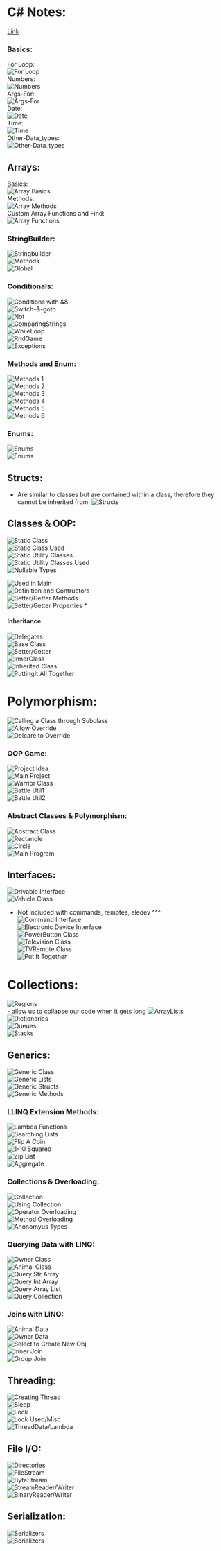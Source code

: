 # C# Notes:       
[Link](https://www.youtube.com/playlist?list=PLGLfVvz_LVvRX6xK1oi0reKci6ignjdSa)       
### Basics:       
For Loop:       
![For Loop](../assets/for.png)            
Numbers:       
![Numbers](../assets/nums.png)     
Args-For:       
![Args-For](../assets/for.png)     
Date:       
![Date](../assets/date.png)     
Time:       
![Time](../assets/time.png)     
Other-Data_types:       
![Other-Data_types](../assets/otherdata.png)     

## Arrays:       
Basics:       
![Array Basics](../assets/arrBasics.png)       
Methods:       
![Array Methods](../assets/arrMethods.png)       
Custom Array Functions and Find:       
![Array Functions](../assets/arrCustFunc.png)       

### StringBuilder:       
![Stringbuilder](../assets/strbuilder.png)      
![Methods](../assets/strbuilder2.png)      
![Global](../assets/global.png)      

### Conditionals:       
![Conditions with &&](../assets/condand.png)       
![Switch-&-goto](../assets/switchgo.png)       
![Not](../assets/not.png)       
![ComparingStrings](../assets/compstr.png)       
![WhileLoop](../assets/while.png)       
![RndGame](../assets/rndgame.png)       
![Exceptions](../assets/exceptions.png)       

### Methods and Enum:       
![Methods 1](../assets/met1.png)       
![Methods 2](../assets/met2.png)       
![Methods 3](../assets/met3.png)       
![Methods 4](../assets/met4.png)       
![Methods 5](../assets/met5.png)       
![Methods 6](../assets/met6.png)       

### Enums:        
![Enums](../assets/enum.png)          
![Enums](../assets/enum.png)          

## Structs:
- Are similar to classes but are contained
    within a class, therefore they cannot
    be inherited from.
![Structs](../assets/struct1.png)          

## Classes & OOP:
![Static Class](../assets/static.png)       
![Static Class Used](../assets/static2.png)       
![Static Utility Classes](../assets/stcl1.png)       
![Static Utility Classes Used](../assets/stcl2.png)       
![Nullable Types](../assets/null.png)        

![Used in Main](../assets/cls1.png)      
![Definition and Contructors](../assets/cls2.png)      
![Setter/Getter Methods](../assets/cls3.png)      
![Setter/Getter Properties *](../assets/cls4.png)      

#### Inheritance
![Delegates](../assets/inh1.png)         
![Base Class](../assets/inh2.png)         
![Setter/Getter](../assets/inh3.png)         
![InnerClass](../assets/inh4.png)         
![Inherited Class](../assets/inh5.png)         
![PuttingIt All Together](../assets/inh6.png)         

# Polymorphism:
![Calling a Class through Subclass](../assets/poly1.png)        
![Allow Override](../assets/poly2.png)        
![Delcare to Override](../assets/poly3.png)        

### OOP Game:       
![Project Idea](../assets/oop1.png)       
![Main Project](../assets/oop2.png)       
![Warrior Class](../assets/oop3.png)       
![Battle Util1](../assets/oop4.png)       
![Battle Util2](../assets/oop5.png)       


### Abstract Classes & Polymorphism:        
![Abstract Class](../assets/abs1.png)       
![Rectangle](../assets/abs2.png)       
![Circle](../assets/abs3.png)       
![Main Program](../assets/abs4.png)       


## Interfaces:      
![Drivable Interface](../assets/int3.png)        
![Vehicle Class](../assets/int8.png)        
- Not included with commands, remotes, eledev ^^^
![Command Interface](../assets/int2.png)        
![Electronic Device Interface](../assets/int4.png)        
![PowerButton Class](../assets/int5.png)        
![Television Class](../assets/int6.png)        
![TVRemote Class](../assets/int7.png)        
![Put It Together](../assets/int1.png)        

# Collections:
![Regions](../assets/r1.png)      
    - allow us to collapse our code when it gets long
![ArrayLists](../assets/r2.png)      
![Dictionaries](../assets/r3.png)      
![Queues](../assets/r4.png)      
![Stacks](../assets/r5.png)      

## Generics:
![Generic Class](../assets/g1.png)          
![Generic Lists](../assets/g2.png)          
![Generic Structs](../assets/g3.png)          
![Generic Methods](../assets/g4.png)          

### LLINQ Extension Methods:
![Lambda Functions](../assets/ln1.png)        
![Searching Lists](../assets/ln2.png)        
![Flip A Coin](../assets/ln3.png)        
![1-10 Squared](../assets/ln4.png)        
![Zip List](../assets/ln5.png)        
![Aggregate](../assets/ln6.png)        

### Collections & Overloading:
![Collection](../assets/col1.png)        
![Using Collection](../assets/col2.png)        
![Operator Overloading](../assets/col3.png)        
![Method Overloading](../assets/col4.png)        
![Anonomyus Types](../assets/co5.png)        

### Querying Data with LINQ:
![Owner Class](../assets/q1.png)        
![Animal Class](../assets/q2.png)        
![Query Str Array](../assets/q3.png)        
![Query Int Array](../assets/q4.png)        
![Query Array List](../assets/q5.png)        
![Query Collection](../assets/q6.png)   
### Joins with LINQ:
![Animal Data](../assets/j1.png)        
![Owner Data](../assets/j2.png)        
![Select to Create New Obj](../assets/j3.png)        
![Inner Join](../assets/j4.png)        
![Group Join](../assets/j5.png)   

## Threading: 
![Creating Thread](../assets/t1.png)       
![Sleep](../assets/t2.png)       
![Lock](../assets/t3.png)       
![Lock Used/Misc](../assets/t4.png)       
![ThreadData/Lambda](../assets/t5.png)       

## File I/O:
![Directories](../assets/io1.png)      
![FileStream](../assets/io2.png)      
![ByteStream](../assets/io3.png)      
![StreamReader/Writer](../assets/io4.png)      
![BinaryReader/Writer](../assets/io5.png)      

## Serialization:
![Serializers](../assets/ser1.png)         
![Serializers](../assets/ser2.png)         
